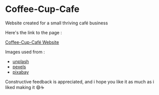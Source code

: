 # Coffee-Cup-Cafe
Website created for a small thriving café business

Here's the link to the page :

[Coffee-Cup-Café Website](https://roxaski.github.io/Coffee-Cup-Cafe)

Images used from :

- [unplash](https://unsplash.com/)
- [pexels](https://pexels.com/)
- [pixabay](https://pixabay.com/)

Constructive feedback is appreciated, and i hope you like it as much as i liked making it 😄☕
